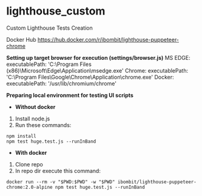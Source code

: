 # lighthouse_custom
Custom Lighthouse Tests Creation

Docker Hub
https://hub.docker.com/r/ibombit/lighthouse-puppeteer-chrome

**Setting up target browser for execution (settings/browser.js)**
MS EDGE: executablePath: 'C:\\Program Files (x86)\\Microsoft\\Edge\\Application\\msedge.exe'
Chrome:  executablePath: 'C:\\Program Files\\Google\\Chrome\\Application\\chrome.exe'
Docker:  executablePath: '/usr/lib/chromium/chrome'

**Preparing local environment for testing UI scripts**

- **Without docker**
1. Install node.js
2. Run these commands:
```
npm install
npm test huge.test.js --runInBand
```

- **With docker**
1. Clone repo
2. In repo dir execute this command:
```
docker run --rm -v "$PWD:$PWD" -w "$PWD" ibombit/lighthouse-puppeteer-chrome:2.0-alpine npm test huge.test.js --runInBand
```
